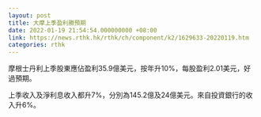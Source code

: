 ```yaml
---
layout: post
title: 大摩上季盈利勝預期
date: 2022-01-19 21:54:54.000000000 +08:00
link: https://news.rthk.hk/rthk/ch/component/k2/1629633-20220119.htm
categories: rthk
---
```


摩根士丹利上季股東應佔盈利35.9億美元，按年升10%，每股盈利2.01美元，好過預期。

上季收入及淨利息收入都升7%，分別為145.2億及24億美元。來自投資銀行的收入升6%。
